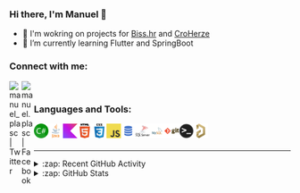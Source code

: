 ### Hi there, I'm Manuel 👋

- 🚧 I'm wokring on projects for [Biss.hr][biss] and [CroHerze][chsite]
- 📙 I’m currently learning Flutter and SpringBoot

### Connect with me:

[<img align="left" alt="manuel_plasc | Twitter" width="22px" src="https://cdn.jsdelivr.net/npm/simple-icons@v3/icons/twitter.svg" />][twitter]
[<img align="left" alt="manuel.plasc | Facebook" width="22px" src="https://cdn.jsdelivr.net/npm/simple-icons@v3/icons/facebook.svg" />][facebook]
<br />

### Languages and Tools:

<img align="left" alt="C#" width="26px" src="https://raw.githubusercontent.com/GitHub/explore/main/topics/csharp/csharp.png" />
<img align="left" alt="Java" width="26px" src="https://raw.githubusercontent.com/GitHub/explore/main/topics/java/java.png" />
<img align="left" alt="Kotlin" width="26px" src="https://raw.githubusercontent.com/GitHub/explore/main/topics/kotlin/kotlin.png" />
<img align="left" alt="HTML5" width="26px" src="https://raw.githubusercontent.com/GitHub/explore/main/topics/html/html.png" />
<img align="left" alt="CSS3" width="26px" src="https://raw.githubusercontent.com/GitHub/explore/main/topics/css/css.png" />
<img align="left" alt="JavaScript" width="26px" src="https://raw.githubusercontent.com/GitHub/explore/main/topics/javascript/javascript.png" />
<img align="left" alt="SQL" width="26px" src="https://raw.githubusercontent.com/GitHub/explore/main/topics/sql/sql.png" />
<img align="left" alt="SQLServer" width="26px" src="https://raw.githubusercontent.com/GitHub/explore/main/topics/sql-server/sql-server.png" />
<img align="left" alt="MySQL" width="26px" src="https://raw.githubusercontent.com/GitHub/explore/main/topics/mysql/mysql.png" />
<img align="left" alt="Git" width="26px" src="https://raw.githubusercontent.com/GitHub/explore/main/topics/git/git.png" />
<img align="left" alt="Terminal" width="26px" src="https://raw.githubusercontent.com/GitHub/explore/main/topics/terminal/terminal.png" />
<img align="left" alt="AltiumDesigner" width="26px" src="https://raw.githubusercontent.com/GitHub/explore/main/topics/altium-designer/altium-designer.png" />

<br />
<br />

---

<details>
  <summary>:zap: Recent GitHub Activity</summary>
  
<!--START_SECTION:activity-->
1. 🎉 Merged PR [#2](https://github.com/Mancek/Java-Application/pull/2) in [Mancek/Java-Application](https://github.com/Mancek/Java-Application)
2. 💪 Opened PR [#2](https://github.com/Mancek/Java-Application/pull/2) in [Mancek/Java-Application](https://github.com/Mancek/Java-Application)
<!--END_SECTION:activity-->

</details>

<details>
  <summary>:zap: GitHub Stats</summary>

  <img align="left" alt="Mancek's GitHub Stats" src="https://github-readme-stats.vercel.app/api?username=Mancek&show_icons=true&hide_border=true&count_private=true" />

</details>

[chsite]: https://croherze.com
[biss]: https://www.biss.hr/
[twitter]: https://twitter.com/manuel_plasc
[facebook]: https://www.facebook.com/manuel.plasc
